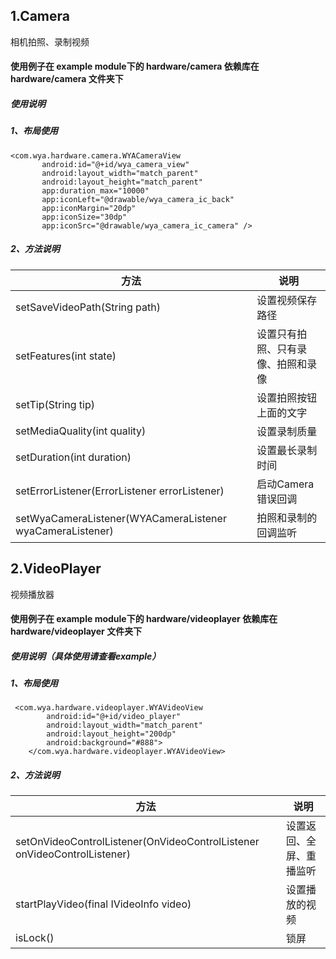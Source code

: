 ## 1.Camera
相机拍照、录制视频
#### 使用例子在 example module下的 hardware/camera 依赖库在hardware/camera 文件夹下
##### 使用说明
#####  1、布局使用
    <com.wya.hardware.camera.WYACameraView
           android:id="@+id/wya_camera_view"
           android:layout_width="match_parent"
           android:layout_height="match_parent"
           app:duration_max="10000"
           app:iconLeft="@drawable/wya_camera_ic_back"
           app:iconMargin="20dp"
           app:iconSize="30dp"
           app:iconSrc="@drawable/wya_camera_ic_camera" />

#####  2、方法说明
方法|说明
---|---
setSaveVideoPath(String path)|设置视频保存路径
setFeatures(int state)|设置只有拍照、只有录像、拍照和录像
setTip(String tip)|设置拍照按钮上面的文字
setMediaQuality(int quality)|设置录制质量
setDuration(int duration)|设置最长录制时间
setErrorListener(ErrorListener errorListener)|启动Camera错误回调
setWyaCameraListener(WYACameraListener wyaCameraListener)|拍照和录制的回调监听


## 2.VideoPlayer
视频播放器
#### 使用例子在 example module下的 hardware/videoplayer 依赖库在hardware/videoplayer 文件夹下
##### 使用说明（具体使用请查看example）
#####  1、布局使用
     <com.wya.hardware.videoplayer.WYAVideoView
            android:id="@+id/video_player"
            android:layout_width="match_parent"
            android:layout_height="200dp"
            android:background="#888">
        </com.wya.hardware.videoplayer.WYAVideoView>

#####  2、方法说明
方法|说明
---|---
setOnVideoControlListener(OnVideoControlListener onVideoControlListener)|设置返回、全屏、重播监听
startPlayVideo(final IVideoInfo video)|设置播放的视频
isLock()|锁屏



